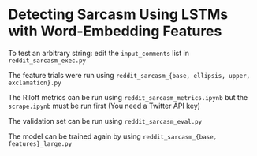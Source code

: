 # Detecting Sarcasm Using LSTMs with Word-Embedding Features

To test an arbitrary string:
edit the `input_comments` list in `reddit_sarcasm_exec.py`

The feature trials were run using `reddit_sarcasm_{base, ellipsis, upper, exclamation}.py`

The Riloff metrics can be run using `reddit_sarcasm_metrics.ipynb` but the `scrape.ipynb` must be run first (You need a Twitter API key)

The validation set can be run using `reddit_sarcasm_eval.py`

The model can be trained again by using `reddit_sarcasm_{base, features}_large.py`
